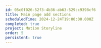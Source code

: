```yaml
---
id: 05c0f026-52f3-4b36-ab63-529cc9398cf6
title: Main page add sections
scheduledTime: 2024-12-24T19:00:00.000Z
completed: true
project: Motion Storyline
order: 5
persistent: true
---
```


